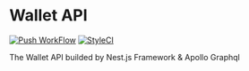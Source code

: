 # Wallet API
[![Push WorkFlow](https://github.com/tanyudii/debt-calculator-api/actions/workflows/push_workflow.yml/badge.svg)](https://github.com/tanyudii/debt-calculator-api/actions/workflows/push_workflow.yml)
[![StyleCI](https://github.styleci.io/repos/419394581/shield?branch=master)](https://github.styleci.io/repos/419394581?branch=master)

The Wallet API builded by Nest.js Framework & Apollo Graphql
